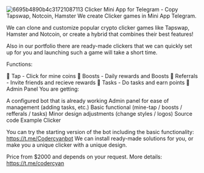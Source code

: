 ![6695b4890b4c31721087113](https://github.com/user-attachments/assets/8a090bdc-fe99-4e91-a445-c51aa3e95435)
Clicker Mini App for Telegram - Copy Tapswap, Notcoin, Hamster
We create Clicker games in Mini App Telegram.

We can clone and customize popular crypto clicker games like Tapswap, Hamster and Notcoin, or create a hybrid that combines their best features!

Also in our portfolio there are ready-made clickers that we can quickly set up for you and launching such a game will take a short time.

Functions:

🤘 Tap - Click for mine coins
🚀 Boosts - Daily rewards and Boosts
🤝 Referrals - Invite friends and recieve rewards
📝 Tasks - Do tasks and earn points
📝Admin Panel
You are getting:

A configured bot that is already working
Admin panel for ease of management (adding tasks, etc.)
Basic functional (mine-tap / boosts / refferals / tasks)
Minor design adjustments (change styles / logos)
Source code
Example Clicker

You can try the starting version of the bot including the basic functionality: https://t.me/Codercyanbot
We can install ready-made solutions for you, or make you a unique clicker with a unique design.

Price from $2000 and depends on your request. More details: https://t.me/codercyan
